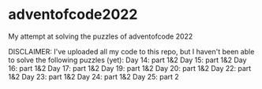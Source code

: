 # adventofcode2022

My attempt at solving the puzzles of adventofcode 2022

DISCLAIMER: I've uploaded all my code to this repo, but I haven't been able to solve the following puzzles (yet):
Day 14: part 1&2
Day 15: part 1&2
Day 16: part 1&2
Day 17: part 1&2
Day 19: part 1&2
Day 20: part 1&2
Day 22: part 1&2
Day 23: part 1&2
Day 24: part 1&2
Day 25: part 2
